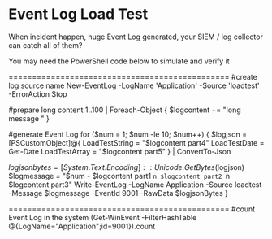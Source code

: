 # Event Log Load Test

When incident happen, huge Event Log generated, your SIEM / log collector can catch all of them?

You may need the PowerShell code below to simulate and verify it

===============================================
#create log source name
New-EventLog -LogName 'Application' -Source 'loadtest' -ErrorAction Stop

#prepare long content
1..100 | Foreach-Object {
	$logcontent += "long message "
}

#generate Event Log
for ($num = 1; $num -le 10; $num++)
{
  $logjson = [PSCustomObject]@{
    LoadTestString = "$logcontent part4"
    LoadTestDate = Get-Date
    LoadTestArray = "$logcontent part5"
  } | ConvertTo-Json

  $logjsonbytes = [System.Text.Encoding]::Unicode.GetBytes($logjson)
  $logmessage = "$num - $logcontent part1 `n $logcontent part2 `n $logcontent part3"
  Write-EventLog -LogName Application -Source loadtest -Message $logmessage -EventId 9001 -RawData $logjsonBytes
}

===============================================
#count Event Log in the system
(Get-WinEvent -FilterHashTable @{LogName="Application";id=9001}).count
